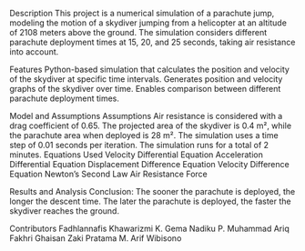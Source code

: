 Description
This project is a numerical simulation of a parachute jump, modeling the motion of a skydiver jumping from a helicopter at an altitude of 2108 meters above the ground. The simulation considers different parachute deployment times at 15, 20, and 25 seconds, taking air resistance into account.

Features
Python-based simulation that calculates the position and velocity of the skydiver at specific time intervals.
Generates position and velocity graphs of the skydiver over time.
Enables comparison between different parachute deployment times.

Model and Assumptions
Assumptions
Air resistance is considered with a drag coefficient of 0.65.
The projected area of the skydiver is 0.4 m², while the parachute area when deployed is 28 m².
The simulation uses a time step of 0.01 seconds per iteration.
The simulation runs for a total of 2 minutes.
Equations Used
Velocity Differential Equation
Acceleration Differential Equation
Displacement Difference Equation
Velocity Difference Equation
Newton’s Second Law
Air Resistance Force

Results and Analysis
Conclusion:
The sooner the parachute is deployed, the longer the descent time.
The later the parachute is deployed, the faster the skydiver reaches the ground.

Contributors
Fadhlannafis Khawarizmi K.
Gema Nadiku P.
Muhammad Ariq Fakhri
Ghaisan Zaki Pratama
M. Arif Wibisono

